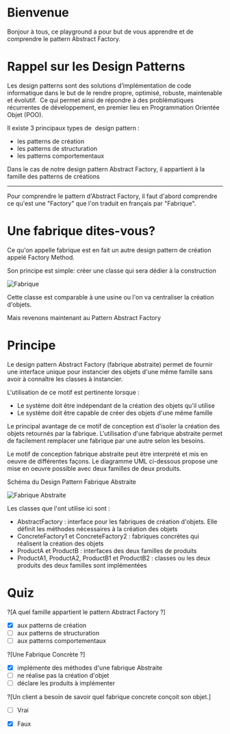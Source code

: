 # Bienvenue

Bonjour à tous, ce playground a pour but de vous apprendre et de comprendre le pattern Abstract Factory.

# Rappel sur les Design Patterns

Les design patterns sont des solutions d’implémentation de code informatique dans le but de le rendre propre, optimisé, robuste, maintenable et évolutif.  Ce qui permet ainsi de répondre à des problématiques récurrentes de développement, en premier lieu en Programmation Orientée Objet (POO). 

Il existe 3 principaux types de  design pattern :
- les patterns de création
- les patterns de structuration
- les patterns comportementaux 

Dans le cas de notre design pattern Abstract Factory, il appartient à la famille des patterns de créations

---

Pour comprendre le pattern d'Abstract Factory, il faut d'abord comprendre ce qu'est une "Factory" que l'on traduit en français par "Fabrique".

# Une fabrique dites-vous?

Ce qu'on appelle fabrique est en fait un autre design pattern de création appelé Factory Method.

Son principe est simple: créer une classe qui sera dédier à la construction 

![Fabrique](https://img4.hostingpics.net/pics/275278Designpatternfabrique.png)

Cette classe est comparable à une usine ou l'on va centraliser la création d'objets.

Mais revenons maintenant au Pattern Abstract Factory

# Principe

Le design pattern Abstract Factory (fabrique abstraite) permet de fournir une interface unique pour instancier des objets d'une même famille sans avoir à connaître les classes à instancier.

L'utilisation de ce motif est pertinente lorsque :

- Le système doit être indépendant de la création des objets qu'il utilise
- Le système doit être capable de créer des objets d'une même famille

Le principal avantage de ce motif de conception est d'isoler la création des objets retournés par la fabrique. L'utilisation d'une fabrique abstraite permet de facilement remplacer une fabrique par une autre selon les besoins.

Le motif de conception fabrique abstraite peut être interprété et mis en oeuvre de différentes façons. Le diagramme UML ci-dessous propose une mise en oeuvre possible avec deux familles de deux produits.

Schéma du Design Pattern Fabrique Abstraite


![Fabrique Abstraite](https://img4.hostingpics.net/pics/134636creationabstractfactory.png)

Les classes que l'ont utilise ici sont :

 - AbstractFactory : interface pour les fabriques de création d'objets. Elle définit les méthodes nécessaires à la création des objets
 - ConcreteFactory1 et ConcreteFactory2 : fabriques concrètes qui réalisent la création des objets
 - ProductA et ProductB : interfaces des deux familles de produits 
 - ProductA1, ProductA2, ProductB1 et ProductB2 : classes ou les deux produits des deux familles sont implémentées


# Quiz

?[A quel famille appartient le pattern Abstract Factory  ?]
-[X] aux patterns de création
-[ ] aux patterns de structuration
-[ ] aux patterns comportementaux 

?[Une Fabrique Concrète ?]
-[X] implémente des méthodes d'une fabrique Abstraite
-[ ] ne réalise pas la création d'objet
-[ ] déclare les produits à implémenter

?[Un client a besoin de savoir quel fabrique concrete conçoit son objet.]
-[ ] Vrai
-[X] Faux



